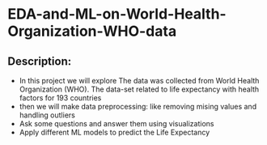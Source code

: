 # EDA-and-ML-on-World-Health-Organization-WHO-data
## Description:
* In this project we will explore The data was collected from World Health Organization (WHO).
The data-set related to life expectancy with health factors for 193 countries 
* then we will make data preprocessing:
 like removing mising values and handling outliers
* Ask some questions and answer them using visualizations
* Apply different ML models to predict the Life Expectancy
